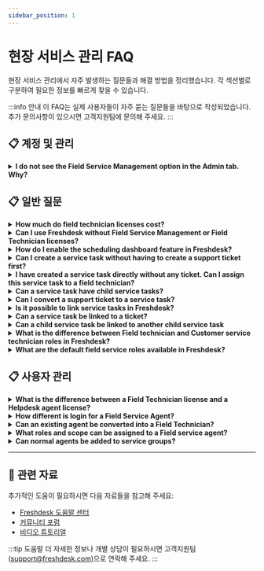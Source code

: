 ```yaml
---
sidebar_position: 1
---
```


# 현장 서비스 관리 FAQ

현장 서비스 관리에서 자주 발생하는 질문들과 해결 방법을 정리했습니다. 각 섹션별로 구분하여 필요한 정보를 빠르게 찾을 수 있습니다.

:::info 안내
이 FAQ는 실제 사용자들이 자주 묻는 질문들을 바탕으로 작성되었습니다. 추가 문의사항이 있으시면 고객지원팀에 문의해 주세요.
:::


## 📋 계정 및 관리

<details>
<summary><strong>I do not see the Field Service Management option in the Admin tab. Why?</strong></summary>

The Field Service Management module is available on **Blossom, Garden,** **Estate,** and **Forest** plans in Freshdesk. If you are on either of these plans and still cannot see the option, please write to us at [support@freshdesk.com](mailto:support@freshdesk.com).

</details>


## 📋 일반 질문

<details>
<summary><strong>How much do field technician licenses cost?</strong></summary>

It costs **USD 29** per field technician per month. You can add or remove Field Technicians by going to **Admin >  > Field Service Management > Manage**.

</details>

<details>
<summary><strong>Can I use Freshdesk without Field Service Management or Field Technician licenses?</strong></summary>

Yes, you can use Freshdesk without Field Tech licenses. The Field Service Management module is an add-on created specifically for those organizations which employ field technicians for support. If you provide only online helpdesk support, you do not need to purchase Field Technician licenses.

</details>

<details>
<summary><strong>How do I enable the scheduling dashboard feature in Freshdesk?</strong></summary>

The scheduling dashboard feature is available on **Blossom, Garden, Estate, and Forest** plans in Freshdesk. To access the Scheduling Dashboard,- Go to **Admin > Support Operations > Field Service Management**
- Click on "**Enable**"
- Scheduling Dashboard should appear in the navigation sidebar on the left-hand side under the "Field Service" icon.

</details>

<details>
<summary><strong>Can I create a service task without having to create a support ticket first?</strong></summary>

Yes, you can create a service task without having to create a support ticket first. Refer to this [article](http://support.freshdesk.com/en/support/solutions/articles/240293-a-guide-to-field-service-for-helpdesk-agents) for more details.

</details>

<details>
<summary><strong>I have created a service task directly without any ticket. Can I assign this service task to a field technician?</strong></summary>

You can assign a service task to a field technician or a support agent. This service task can be requested by a customer and created by a support agent or a field technician. Read this [article](http://support.freshdesk.com/en/support/solutions/articles/240293-a-guide-to-field-service-for-helpdesk-agents) to see how you can create a service task.

</details>

<details>
<summary><strong>Can a service task have child service tasks?</strong></summary>

Yes, you can create child service tasks under a parent service task.

</details>

<details>
<summary><strong>Can I convert a support ticket to a service task?</strong></summary>

A ticket cannot be converted to a service task and vice-versa. However, you can create a service task off that ticket. Refer to this [article](http://support.freshdesk.com/en/support/solutions/articles/240293-a-guide-to-field-service-for-helpdesk-agents) for more details.

</details>

<details>
<summary><strong>Is it possible to link service tasks in Freshdesk?</strong></summary>

Yes, it is possible. By using trackers, parent service tasks can be linked in Freshdesk.  If you have multiple service tasks with a similar problem, you can create a Tracker and link the all tasks to it.Click here to know more about [Linking](https://support.freshdesk.com/en/support/solutions/articles/224695-setting-up-linked-tickets).

</details>

<details>
<summary><strong>Can a service task be linked to a ticket?</strong></summary>

No. Independent service tasks can be linked to each other, not to tickets.

</details>

<details>
<summary><strong>Can a child service task be linked to another child service task</strong></summary>

No. Child service tasks cannot be linked to other tasks.

</details>

<details>
<summary><strong>What is the difference between Field technician and Customer service technician roles in Freshdesk?</strong></summary>

Customer Service Technicians can create service tasks and manage contacts in addition to the other privileges available to Field technicians.Field Technicians cannot see or respond to tickets. They can only respond to the service tasks assigned to them or their service group, add notes, and resolve their tasks.Field TechnicianCustomer Service TechnicianEdit everyone's time entries✔️❌Edit only their time❌✔️Create or edit contact❌✔️Create or edit contact segment or company segment❌✔️Create child service tasks❌✔️

</details>

<details>
<summary><strong>What are the default field service roles available in Freshdesk?</strong></summary>

Currently, Freshdesk has two default roles for field service - Field technician and Customer service technician.Field technician: Can view, reply, update and resolve service tasksCustomer service technician: Can create, view, reply, update and resolve service tasks and manage contacts.In addition, customers of all plans other than Blossom and Garden can create Custom roles

</details>


## 📋 사용자 관리

<details>
<summary><strong>What is the difference between a Field Technician license and a Helpdesk agent license?</strong></summary>

Support tickets from customers are not accessible to field technicians directly; they can only access service tasks or jobs assigned to them by your helpdesk agents. Field technicians also get access to a Freshdesk app that is dedicated to Field Service, with the ability to- Track service tasks and monitor their schedule
- Navigate to the customer's location
- Track time spent in the field and log billable hours for service provided
- Collect customer signatures once the job is done...and more.  These features are available only to field technicians and not to helpdesk agents via the Freshdesk mobile app.

</details>

<details>
<summary><strong>How different is login for a Field Service Agent?</strong></summary>

The login process for all agents in Freshdesk are the same, be it a Freshdesk Support Agent(Full time/ Occasional), or a Field Service Agent.

</details>

<details>
<summary><strong>Can an existing agent be converted into a Field Technician?</strong></summary>

No, it will not be possible to convert an existing agent into a Field Technician. But you will be able to convert an existing contact into a Field Technician.As a workaround, you can delete the agent, that converts them to a contact and the convert the contact to a field technician

</details>

<details>
<summary><strong>What roles and scope can be assigned to a Field service agent?</strong></summary>

For field agents, you will only be able to choose Ticket Scope, either Groups or Restricted. By default, the field technician will be associated with the Field Technician role. It will not be possible to associate the Field technician with other roles.![Image](https://s3.amazonaws.com/cdn.freshdesk.com/data/helpdesk/attachments/production/50000832705/original/OlSOVArNQA9xZMx8snky1LyBbcgXjECM1w.png?1583928373)

</details>

<details>
<summary><strong>Can normal agents be added to service groups?</strong></summary>

Yes, In case your helpdesk agents also go out into the field to help customers, you can add them to service groups.This ensures that any service task you assign to a particular group can be picked up by the helpdesk agents in it as well. This will also allow helpdesk agents to view their service tasks like any other ticket through their mobile apps.

</details>


---

## 🔗 관련 자료

추가적인 도움이 필요하시면 다음 자료들을 참고해 주세요:

- [Freshdesk 도움말 센터](https://support.freshdesk.com)
- [커뮤니티 포럼](https://community.freshworks.com)
- [비디오 튜토리얼](https://freshdesk.com/resources/videos)

:::tip 도움말
더 자세한 정보나 개별 상담이 필요하시면 고객지원팀(support@freshdesk.com)으로 연락해 주세요.
:::
